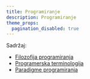```yaml
---
title: Programiranje
description: Programiranje
theme_props:
  pagination_disabled: true
---
```



Sadržaj:
- [Filozofija programiranja](/programming/philosophy.html)
- [Programerska terminologija](/programming/terminology.html)
- [Paradigme programiranja](/programming/paradigms.html)

